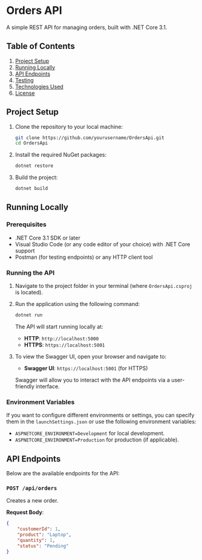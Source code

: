 # Orders API

A simple REST API for managing orders, built with .NET Core 3.1.

## Table of Contents
1. [Project Setup](#project-setup)
2. [Running Locally](#running-locally)
3. [API Endpoints](#api-endpoints)
4. [Testing](#testing)
5. [Technologies Used](#technologies-used)
6. [License](#license)

## Project Setup

1. Clone the repository to your local machine:
    ```bash
    git clone https://github.com/yourusername/OrdersApi.git
    cd OrdersApi
    ```

2. Install the required NuGet packages:
    ```bash
    dotnet restore
    ```

3. Build the project:
    ```bash
    dotnet build
    ```

## Running Locally

### Prerequisites

- .NET Core 3.1 SDK or later
- Visual Studio Code (or any code editor of your choice) with .NET Core support
- Postman (for testing endpoints) or any HTTP client tool

### Running the API

1. Navigate to the project folder in your terminal (where `OrdersApi.csproj` is located).
2. Run the application using the following command:
    ```bash
    dotnet run
    ```

   The API will start running locally at:

   - **HTTP**: `http://localhost:5000`
   - **HTTPS**: `https://localhost:5001`

3. To view the Swagger UI, open your browser and navigate to:
   - **Swagger UI**: `https://localhost:5001` (for HTTPS)

   Swagger will allow you to interact with the API endpoints via a user-friendly interface.

### Environment Variables

If you want to configure different environments or settings, you can specify them in the `launchSettings.json` or use the following environment variables:
- `ASPNETCORE_ENVIRONMENT=Development` for local development.
- `ASPNETCORE_ENVIRONMENT=Production` for production (if applicable).

## API Endpoints

Below are the available endpoints for the API:

### `POST /api/orders`
Creates a new order.

**Request Body**:
```json
{
    "customerId": 1,
    "product": "Laptop",
    "quantity": 1,
    "status": "Pending"
}
